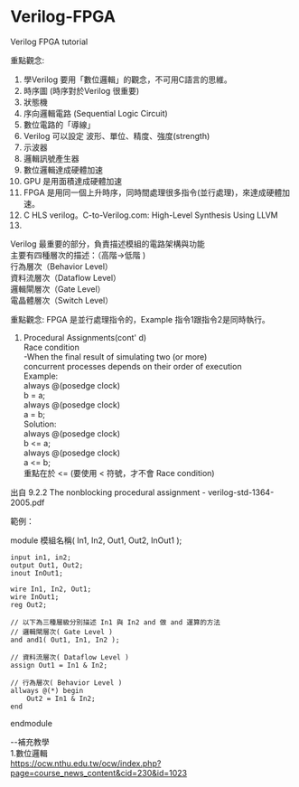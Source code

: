 # Verilog-FPGA
Verilog FPGA tutorial

重點觀念:
1. 學Verilog 要用「數位邏輯」的觀念，不可用C語言的思維。
2. 時序圖  (時序對於Verilog 很重要)
3. 狀態機
4. 序向邏輯電路 (Sequential Logic Circuit)
5. 數位電路的「導線」
6. Verilog 可以設定 波形、單位、精度、強度(strength)
7. 示波器
8. 邏輯訊號產生器
9. 數位邏輯達成硬體加速
10. GPU 是用面積達成硬體加速
11. FPGA 是用同一個上升時序，同時間處理很多指令(並行處理)，來達成硬體加速。
12. C HLS verilog。C-to-Verilog.com: High-Level Synthesis Using LLVM
13. 
  
Verilog 最重要的部分，負責描述模組的電路架構與功能  
主要有四種層次的描述：（高階→低階 )  
行為層次（Behavior Level）  
資料流層次（Dataflow Level）  
邏輯閘層次（Gate Level）  
電晶體層次（Switch Level）  

重點觀念:
FPGA 是並行處理指令的，Example 指令1跟指令2是同時執行。  
1. Procedural Assignments(cont' d)  
  Race condition  
    -When the final result of simulating two (or more)  
    concurrent processes depends on their order of execution  
 Example:  
   always @(posedge clock)  
       b = a;  
   always @(posedge clock)  
       a = b;  
 Solution:  
    always @(posedge clock)  
       b <= a;  
    always @(posedge clock)  
       a <= b;  
   重點在於 <= (要使用 < 符號，才不會 Race condition)  
  
出自 9.2.2 The nonblocking procedural assignment - verilog-std-1364-2005.pdf
  
  範例：  
  
module 模組名稱( In1, In2, Out1, Out2, InOut1 );  
  
    input in1, in2;  
    output Out1, Out2;  
    inout InOut1;  
  
    wire In1, In2, Out1;  
    wire InOut1;  
    reg Out2;  
  
    // 以下為三種層級分別描述 In1 與 In2 and 做 and 運算的方法  
    // 邏輯閘層次( Gate Level )  
    and and1( Out1, In1, In2 );  
  
    // 資料流層次( Dataflow Level )  
    assign Out1 = In1 & In2;  
  
    // 行為層次( Behavior Level )  
    allways @(*) begin  
        Out2 = In1 & In2;  
    end  
  
endmodule  
  
--補充教學  
  1.數位邏輯  
  https://ocw.nthu.edu.tw/ocw/index.php?page=course_news_content&cid=230&id=1023
